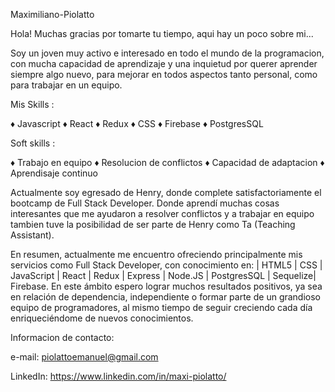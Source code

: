 


Maximiliano-Piolatto

Hola! Muchas gracias por tomarte tu tiempo, aqui hay un poco sobre mi...

Soy un joven muy activo e interesado en todo el mundo de la programacion, con mucha capacidad de aprendizaje y una inquietud por querer aprender siempre algo nuevo, para mejorar en todos aspectos tanto personal, como para trabajar en un equipo.

Mis Skills :

 ♦ Javascript
 ♦ React 
 ♦ Redux 
 ♦ CSS 
 ♦ Firebase 
 ♦ PostgresSQL

Soft skills :

♦ Trabajo en equipo 
♦ Resolucion de conflictos 
♦ Capacidad de adaptacion 
♦ Aprendisaje continuo

Actualmente soy egresado de Henry, donde complete satisfactoriamente el bootcamp de Full Stack Developer. Donde aprendí muchas cosas interesantes que me ayudaron a resolver conflictos y a trabajar en equipo tambien tuve la posibilidad de ser parte de Henry como Ta (Teaching Assistant).

En resumen, actualmente me encuentro ofreciendo principalmente mis servicios como Full Stack Developer, con conocimiento en: | HTML5 | CSS | JavaScript | React | Redux | Express | Node.JS | PostgresSQL | Sequelize| Firebase. En este ámbito espero lograr muchos resultados positivos, ya sea en relación de dependencia, independiente o formar parte de un grandioso equipo de programadores, al mismo tiempo de seguir creciendo cada día enriqueciéndome de nuevos conocimientos.

Informacion de contacto:

e-mail: piolattoemanuel@gmail.com

LinkedIn: https://www.linkedin.com/in/maxi-piolatto/
